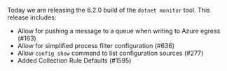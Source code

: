 Today we are releasing the 6.2.0 build of the `dotnet monitor` tool. This release includes:

- Allow for pushing a message to a queue when writing to Azure egress (#163)
- Allow for simplified process filter configuration (#636)
- Allow `config show` command to list configuration sources (#277)
- Added Collection Rule Defaults (#1595)
